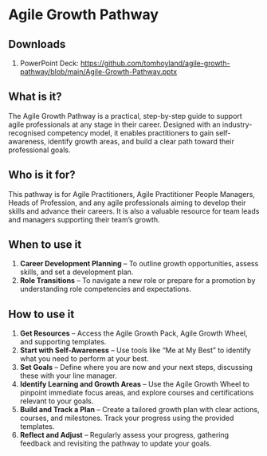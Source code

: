 # Agile Growth Pathway

## Downloads
1. PowerPoint Deck: https://github.com/tomhoyland/agile-growth-pathway/blob/main/Agile-Growth-Pathway.pptx

## What is it?
The Agile Growth Pathway is a practical, step-by-step guide to support agile professionals at any stage in their career. Designed with an industry-recognised competency model, it enables practitioners to gain self-awareness, identify growth areas, and build a clear path toward their professional goals.

## Who is it for?
This pathway is for Agile Practitioners, Agile Practitioner People Managers, Heads of Profession, and any agile professionals aiming to develop their skills and advance their careers. It is also a valuable resource for team leads and managers supporting their team’s growth.

## When to use it
1. **Career Development Planning** – To outline growth opportunities, assess skills, and set a development plan.
2. **Role Transitions** – To navigate a new role or prepare for a promotion by understanding role competencies and expectations.

## How to use it

1. **Get Resources** – Access the Agile Growth Pack, Agile Growth Wheel, and supporting templates.
2. **Start with Self-Awareness** – Use tools like “Me at My Best” to identify what you need to perform at your best.
3. **Set Goals** – Define where you are now and your next steps, discussing these with your line manager.
4. **Identify Learning and Growth Areas** – Use the Agile Growth Wheel to pinpoint immediate focus areas, and explore courses and certifications relevant to your goals.
5. **Build and Track a Plan** – Create a tailored growth plan with clear actions, courses, and milestones. Track your progress using the provided templates.
6. **Reflect and Adjust** – Regularly assess your progress, gathering feedback and revisiting the pathway to update your goals.
